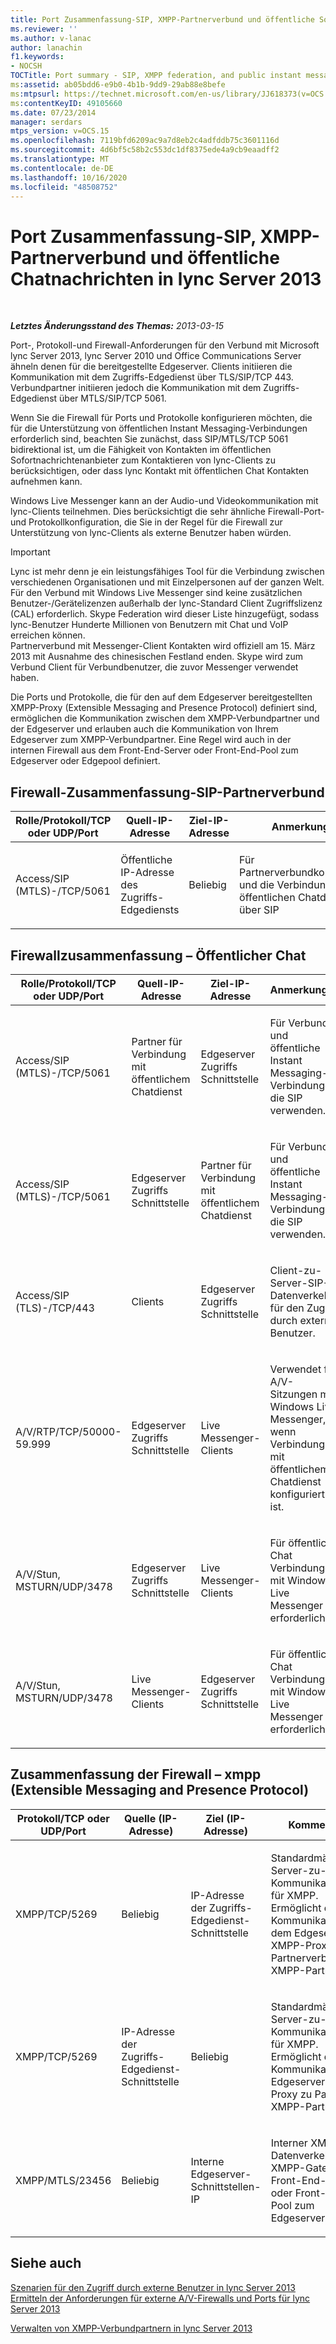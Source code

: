 ```yaml
---
title: Port Zusammenfassung-SIP, XMPP-Partnerverbund und öffentliche Sofortnachrichten
ms.reviewer: ''
ms.author: v-lanac
author: lanachin
f1.keywords:
- NOCSH
TOCTitle: Port summary - SIP, XMPP federation, and public instant messaging
ms:assetid: ab05bdd6-e9b0-4b1b-9dd9-29ab88e8befe
ms:mtpsurl: https://technet.microsoft.com/en-us/library/JJ618373(v=OCS.15)
ms:contentKeyID: 49105660
ms.date: 07/23/2014
manager: serdars
mtps_version: v=OCS.15
ms.openlocfilehash: 7119bfd6209ac9a7d8eb2c4adfddb75c3601116d
ms.sourcegitcommit: 4d6bf5c58b2c553dc1df8375ede4a9cb9eaadff2
ms.translationtype: MT
ms.contentlocale: de-DE
ms.lasthandoff: 10/16/2020
ms.locfileid: "48508752"
---
```

# <a name="port-summary---sip-xmpp-federation-and-public-instant-messaging-in-lync-server-2013"></a>Port Zusammenfassung-SIP, XMPP-Partnerverbund und öffentliche Chatnachrichten in lync Server 2013

<div data-xmlns="http://www.w3.org/1999/xhtml">

<div class="topic" data-xmlns="http://www.w3.org/1999/xhtml" data-msxsl="urn:schemas-microsoft-com:xslt" data-cs="https://msdn.microsoft.com/">

<div data-asp="https://msdn2.microsoft.com/asp">



</div>

<div id="mainSection">

<div id="mainBody">

<span> </span>

_**Letztes Änderungsstand des Themas:** 2013-03-15_

Port-, Protokoll-und Firewall-Anforderungen für den Verbund mit Microsoft lync Server 2013, lync Server 2010 und Office Communications Server ähneln denen für die bereitgestellte Edgeserver. Clients initiieren die Kommunikation mit dem Zugriffs-Edgedienst über TLS/SIP/TCP 443. Verbundpartner initiieren jedoch die Kommunikation mit dem Zugriffs-Edgedienst über MTLS/SIP/TCP 5061.

Wenn Sie die Firewall für Ports und Protokolle konfigurieren möchten, die für die Unterstützung von öffentlichen Instant Messaging-Verbindungen erforderlich sind, beachten Sie zunächst, dass SIP/MTLS/TCP 5061 bidirektional ist, um die Fähigkeit von Kontakten im öffentlichen Sofortnachrichtenanbieter zum Kontaktieren von lync-Clients zu berücksichtigen, oder dass lync Kontakt mit öffentlichen Chat Kontakten aufnehmen kann.

Windows Live Messenger kann an der Audio-und Videokommunikation mit lync-Clients teilnehmen. Dies berücksichtigt die sehr ähnliche Firewall-Port-und Protokollkonfiguration, die Sie in der Regel für die Firewall zur Unterstützung von lync-Clients als externe Benutzer haben würden.

<div>


> [!IMPORTANT]
> Lync ist mehr denn je ein leistungsfähiges Tool für die Verbindung zwischen verschiedenen Organisationen und mit Einzelpersonen auf der ganzen Welt. Für den Verbund mit Windows Live Messenger sind keine zusätzlichen Benutzer-/Gerätelizenzen außerhalb der lync-Standard Client Zugriffslizenz (CAL) erforderlich. Skype Federation wird dieser Liste hinzugefügt, sodass lync-Benutzer Hunderte Millionen von Benutzern mit Chat und VoIP erreichen können.<BR>Partnerverbund mit Messenger-Client Kontakten wird offiziell am 15. März 2013 mit Ausnahme des chinesischen Festland enden. Skype wird zum Verbund Client für Verbundbenutzer, die zuvor Messenger verwendet haben.



</div>

Die Ports und Protokolle, die für den auf dem Edgeserver bereitgestellten XMPP-Proxy (Extensible Messaging and Presence Protocol) definiert sind, ermöglichen die Kommunikation zwischen dem XMPP-Verbundpartner und der Edgeserver und erlauben auch die Kommunikation von Ihrem Edgeserver zum XMPP-Verbundpartner. Eine Regel wird auch in der internen Firewall aus dem Front-End-Server oder Front-End-Pool zum Edgeserver oder Edgepool definiert.

<div>

## <a name="firewall-summary---sip-federation"></a>Firewall-Zusammenfassung-SIP-Partnerverbund


<table>
<colgroup>
<col style="width: 25%" />
<col style="width: 25%" />
<col style="width: 25%" />
<col style="width: 25%" />
</colgroup>
<thead>
<tr class="header">
<th>Rolle/Protokoll/TCP oder UDP/Port</th>
<th>Quell-IP-Adresse</th>
<th>Ziel-IP-Adresse</th>
<th>Anmerkungen</th>
</tr>
</thead>
<tbody>
<tr class="odd">
<td><p>Access/SIP (MTLS)-/TCP/5061</p></td>
<td><p>Öffentliche IP-Adresse des Zugriffs-Edgediensts</p></td>
<td><p>Beliebig</p></td>
<td><p>Für Partnerverbundkonnektivität und die Verbindung mit öffentlichen Chatdiensten über SIP</p></td>
</tr>
</tbody>
</table>


</div>

<div>

## <a name="firewall-summary--public-instant-messaging-connectivity"></a>Firewallzusammenfassung – Öffentlicher Chat


<table>
<colgroup>
<col style="width: 25%" />
<col style="width: 25%" />
<col style="width: 25%" />
<col style="width: 25%" />
</colgroup>
<thead>
<tr class="header">
<th>Rolle/Protokoll/TCP oder UDP/Port</th>
<th>Quell-IP-Adresse</th>
<th>Ziel-IP-Adresse</th>
<th>Anmerkungen</th>
</tr>
</thead>
<tbody>
<tr class="odd">
<td><p>Access/SIP (MTLS)-/TCP/5061</p></td>
<td><p>Partner für Verbindung mit öffentlichem Chatdienst</p></td>
<td><p>Edgeserver Zugriffs Schnittstelle</p></td>
<td><p>Für Verbund-und öffentliche Instant Messaging-Verbindungen, die SIP verwenden.</p></td>
</tr>
<tr class="even">
<td><p>Access/SIP (MTLS)-/TCP/5061</p></td>
<td><p>Edgeserver Zugriffs Schnittstelle</p></td>
<td><p>Partner für Verbindung mit öffentlichem Chatdienst</p></td>
<td><p>Für Verbund-und öffentliche Instant Messaging-Verbindungen, die SIP verwenden.</p></td>
</tr>
<tr class="odd">
<td><p>Access/SIP (TLS)-/TCP/443</p></td>
<td><p>Clients</p></td>
<td><p>Edgeserver Zugriffs Schnittstelle</p></td>
<td><p>Client-zu-Server-SIP-Datenverkehr für den Zugriff durch externe Benutzer.</p></td>
</tr>
<tr class="even">
<td><p>A/V/RTP/TCP/50000-59.999</p></td>
<td><p>Edgeserver Zugriffs Schnittstelle</p></td>
<td><p>Live Messenger-Clients</p></td>
<td><p>Verwendet für A/V-Sitzungen mit Windows Live Messenger, wenn Verbindung mit öffentlichem Chatdienst konfiguriert ist.</p></td>
</tr>
<tr class="odd">
<td><p>A/V/Stun, MSTURN/UDP/3478</p></td>
<td><p>Edgeserver Zugriffs Schnittstelle</p></td>
<td><p>Live Messenger-Clients</p></td>
<td><p>Für öffentliche Chat Verbindungen mit Windows Live Messenger erforderlich.</p></td>
</tr>
<tr class="even">
<td><p>A/V/Stun, MSTURN/UDP/3478</p></td>
<td><p>Live Messenger-Clients</p></td>
<td><p>Edgeserver Zugriffs Schnittstelle</p></td>
<td><p>Für öffentliche Chat Verbindungen mit Windows Live Messenger erforderlich.</p></td>
</tr>
</tbody>
</table>


</div>

<div>

## <a name="firewall-summary---extensible-messaging-and-presence-protocol-xmpp"></a>Zusammenfassung der Firewall – xmpp (Extensible Messaging and Presence Protocol)


<table>
<colgroup>
<col style="width: 25%" />
<col style="width: 25%" />
<col style="width: 25%" />
<col style="width: 25%" />
</colgroup>
<thead>
<tr class="header">
<th>Protokoll/TCP oder UDP/Port</th>
<th>Quelle (IP-Adresse)</th>
<th>Ziel (IP-Adresse)</th>
<th>Kommentare</th>
</tr>
</thead>
<tbody>
<tr class="odd">
<td><p>XMPP/TCP/5269</p></td>
<td><p>Beliebig</p></td>
<td><p>IP-Adresse der Zugriffs-Edgedienst-Schnittstelle</p></td>
<td><p>Standardmäßiger Server-zu-Server-Kommunikationsport für XMPP. Ermöglicht die Kommunikation mit dem Edgeserver XMPP-Proxy von Partnerverbund-XMPP-Partnern</p></td>
</tr>
<tr class="even">
<td><p>XMPP/TCP/5269</p></td>
<td><p>IP-Adresse der Zugriffs-Edgedienst-Schnittstelle</p></td>
<td><p>Beliebig</p></td>
<td><p>Standardmäßiger Server-zu-Server-Kommunikationsport für XMPP. Ermöglicht die Kommunikation vom Edgeserver XMPP-Proxy zu Partner-XMPP-Partnern.</p></td>
</tr>
<tr class="odd">
<td><p>XMPP/MTLS/23456</p></td>
<td><p>Beliebig</p></td>
<td><p>Interne Edgeserver-Schnittstellen-IP</p></td>
<td><p>Interner XMPP-Datenverkehr vom XMPP-Gateway im Front-End-Server oder Front-End-Pool zum Edgeserver</p></td>
</tr>
</tbody>
</table>


</div>

<div>

## <a name="see-also"></a>Siehe auch


[Szenarien für den Zugriff durch externe Benutzer in lync Server 2013](lync-server-2013-scenarios-for-external-user-access.md)  
[Ermitteln der Anforderungen für externe A/V-Firewalls und Ports für lync Server 2013](lync-server-2013-determine-external-a-v-firewall-and-port-requirements.md)  


[Verwalten von XMPP-Verbundpartnern in lync Server 2013](lync-server-2013-manage-xmpp-federated-partners-for-your-organization.md)  
  

</div>

</div>

<span> </span>

</div>

</div>

</div>

